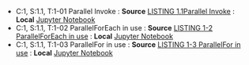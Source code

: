 * C:1, S:1.1, T:1-01 Parallel Invoke : **Source** [LISTING 1.1Parallel Invoke](https://github.com/ExamRef70-483/Sample-Code/blob/master/LISTING%201.1Parallel%20Invoke/Listing%201.1Parallel%20Invoke/Program.cs) : **Local** [Jupyter Notebook](Chapter%201%20Manage%20program%20flow/Skill%201.1%20Implement%20multithreading%20and%20asynchronous/LISTING%201-01%20Parallel%20Invoke.ipynb)
* C:1, S:1.1, T:1-02 ParallelForEach in use : **Source** [LISTING 1-2 ParallelForEach in use](https://github.com/ExamRef70-483/Sample-Code/blob/master/LISTING%201-2%E2%80%82ParallelForEach%20in%20use/LISTING%201-2%E2%80%82ParallelForEach%20in%20use/Program.cs) : **Local** [Jupyter Notebook](Chapter%201%20Manage%20program%20flow/Skill%201.1%20Implement%20multithreading%20and%20asynchronous/LISTING%201-02%20ParallelForEach%20in%20use.ipynb)
* C:1, S:1.1, T:1-03 ParallelFor in use : **Source** [LISTING 1-3 ParallelFor in use](https://github.com/ExamRef70-483/Sample-Code/blob/master/LISTING%201-3%E2%80%82ParallelFor%20in%20use/LISTING%201-3%E2%80%82ParallelFor%20in%20use/Program.cs) : **Local** [Jupyter Notebook](Chapter%201%20Manage%20program%20flow/Skill%201.1%20Implement%20multithreading%20and%20asynchronous/LISTING%201-03%20ParallelFor%20in%20use.ipynb)
